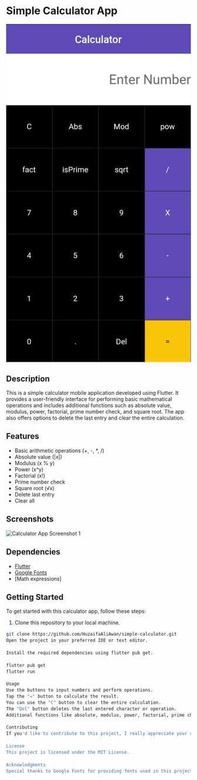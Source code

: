 # Simple Calculator App

![Calculator App Screenshot](/UI_pictures/calculator_interface.jpg)

## Description

This is a simple calculator mobile application developed using Flutter. It provides a user-friendly interface for performing basic mathematical operations and includes additional functions such as absolute value, modulus, power, factorial, prime number check, and square root. The app also offers options to delete the last entry and clear the entire calculation.

## Features

- Basic arithmetic operations (+, -, *, /)
- Absolute value (|x|)
- Modulus (x % y)
- Power (x^y)
- Factorial (x!)
- Prime number check
- Square root (√x)
- Delete last entry
- Clear all

## Screenshots

![Calculator App Screenshot 1](/screenshots/screenshot1.png)


## Dependencies

- [Flutter](https://flutter.dev/)
- [Google Fonts](https://pub.dev/packages/google_fonts)
- [Math expressions]


## Getting Started

To get started with this calculator app, follow these steps:

1. Clone this repository to your local machine.

```bash
git clone https://github.com/HuzaifaAliAwan/simple-calculator.git
Open the project in your preferred IDE or text editor.

Install the required dependencies using flutter pub get.

flutter pub get
flutter run

Usage
Use the buttons to input numbers and perform operations.
Tap the "=" button to calculate the result.
You can use the "C" button to clear the entire calculation.
The "Del" button deletes the last entered character or operation.
Additional functions like absolute, modulus, power, factorial, prime check, and square root can be accessed through their respective buttons.

Contributing
If you'd like to contribute to this project, I really appreciate your contribution feel free to email me or message me on linkedIn. You will find the link in my profile. Thank you.

License
This project is licensed under the MIT License.

Acknowledgments
Special thanks to Google Fonts for providing fonts used in this project.
